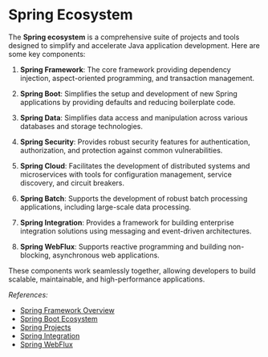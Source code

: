 # Spring Ecosystem

The **Spring ecosystem** is a comprehensive suite of projects and tools designed to simplify and accelerate Java application development. Here are some key components:

1. **Spring Framework**: The core framework providing dependency injection, aspect-oriented programming, and transaction management.

2. **Spring Boot**: Simplifies the setup and development of new Spring applications by providing defaults and reducing boilerplate code.

3. **Spring Data**: Simplifies data access and manipulation across various databases and storage technologies.

4. **Spring Security**: Provides robust security features for authentication, authorization, and protection against common vulnerabilities.

5. **Spring Cloud**: Facilitates the development of distributed systems and microservices with tools for configuration management, service discovery, and circuit breakers.

6. **Spring Batch**: Supports the development of robust batch processing applications, including large-scale data processing.

7. **Spring Integration**: Provides a framework for building enterprise integration solutions using messaging and event-driven architectures.

8. **Spring WebFlux**: Supports reactive programming and building non-blocking, asynchronous web applications.

These components work seamlessly together, allowing developers to build scalable, maintainable, and high-performance applications.

<em>References:</em>

* [Spring Framework Overview](https://docs.spring.io/spring-framework/docs/3.2.x/spring-framework-reference/html/overview.html)
* [Spring Boot Ecosystem](https://www.geeksforgeeks.org/spring-boot-ecosystem/)
* [Spring Projects](https://spring.io/projects)
* [Spring Integration](https://spring.io/projects/spring-integration)
* [Spring WebFlux](https://spring.io/projects/spring-webflux)
